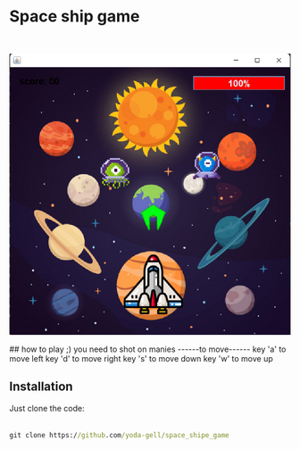 # Space ship game
<br/>

<p align="center">
  <img src="https://github.com/yoda-gell/space_shipe_game/blob/master/image.bmp" />
</p>
##  how to play ;)
you need to shot on manies 
------to move------ 
key 'a' to move left
key 'd' to move right
key 's' to move down
key 'w' to move up

## Installation
Just clone the code: <br/>
```cmd

git clone https://github.com/yoda-gell/space_shipe_game

```
